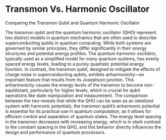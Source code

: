 # Transmon Vs. Harmonic Oscillator
Comparing the Transmon Qubit and Quantum Harmonic Oscillator


The transmon qubit and the quantum harmonic oscillator (QHO) represent two distinct models in quantum mechanics that are often used to describe superconducting qubits in quantum computing. While both systems are governed by similar principles, they differ significantly in their energy structures and potential energy profiles. The quantum harmonic oscillator, typically used as a simplified model for many quantum systems, has evenly spaced energy levels, leading to a purely quadratic potential energy function. In contrast, the transmon qubit, designed to mitigate the effects of charge noise in superconducting qubits, exhibits anharmonicity—an important feature that results from its Josephson junction. This anharmonicity causes the energy levels of the transmon to become non-equidistant, particularly for higher levels, which is crucial for qubit operations like state manipulation and measurement. The comparison between the two reveals that while the QHO can be seen as an idealized system with harmonic potentials, the transmon qubit’s anharmonic potential is essential for its practical use in quantum computation, as it allows for efficient control and separation of quantum states. The energy level spacing in the transmon decreases with increasing energy, which is in stark contrast to the constant spacing in the QHO, and this behavior directly influences the design and performance of quantum processors.
